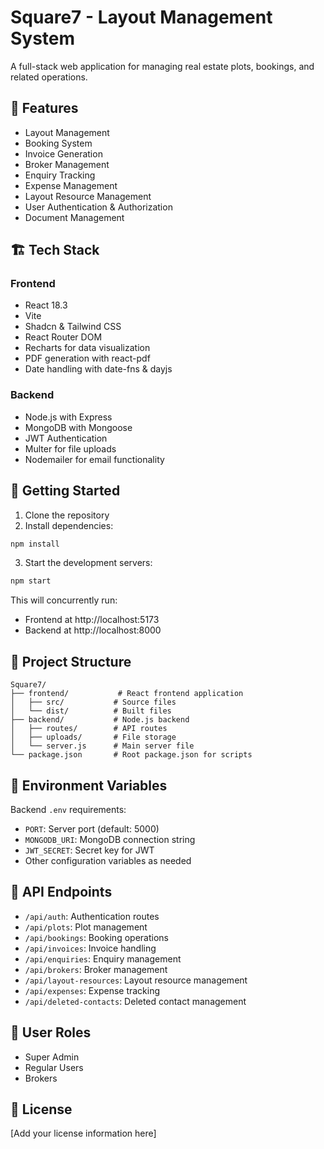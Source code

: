 # Square7 - Layout Management System

A full-stack web application for managing real estate plots, bookings, and related operations.

## 🌟 Features

- Layout Management
- Booking System
- Invoice Generation
- Broker Management
- Enquiry Tracking
- Expense Management
- Layout Resource Management
- User Authentication & Authorization
- Document Management

## 🏗 Tech Stack

### Frontend
- React 18.3
- Vite
- Shadcn & Tailwind CSS
- React Router DOM
- Recharts for data visualization
- PDF generation with react-pdf
- Date handling with date-fns & dayjs

### Backend
- Node.js with Express
- MongoDB with Mongoose
- JWT Authentication
- Multer for file uploads
- Nodemailer for email functionality

## 🚀 Getting Started

1. Clone the repository
2. Install dependencies:
```bash
npm install
```

3. Start the development servers:
```bash
npm start
```

This will concurrently run:
- Frontend at http://localhost:5173
- Backend at http://localhost:8000

## 📁 Project Structure

```
Square7/
├── frontend/           # React frontend application
│   ├── src/           # Source files
│   └── dist/          # Built files
├── backend/           # Node.js backend
│   ├── routes/        # API routes
│   ├── uploads/       # File storage
│   └── server.js      # Main server file
└── package.json       # Root package.json for scripts
```

## 🔑 Environment Variables

Backend `.env` requirements:
- `PORT`: Server port (default: 5000)
- `MONGODB_URI`: MongoDB connection string
- `JWT_SECRET`: Secret key for JWT
- Other configuration variables as needed

## 📝 API Endpoints

- `/api/auth`: Authentication routes
- `/api/plots`: Plot management
- `/api/bookings`: Booking operations
- `/api/invoices`: Invoice handling
- `/api/enquiries`: Enquiry management
- `/api/brokers`: Broker management
- `/api/layout-resources`: Layout resource management
- `/api/expenses`: Expense tracking
- `/api/deleted-contacts`: Deleted contact management

## 👥 User Roles

- Super Admin
- Regular Users
- Brokers

## 📄 License

[Add your license information here]
